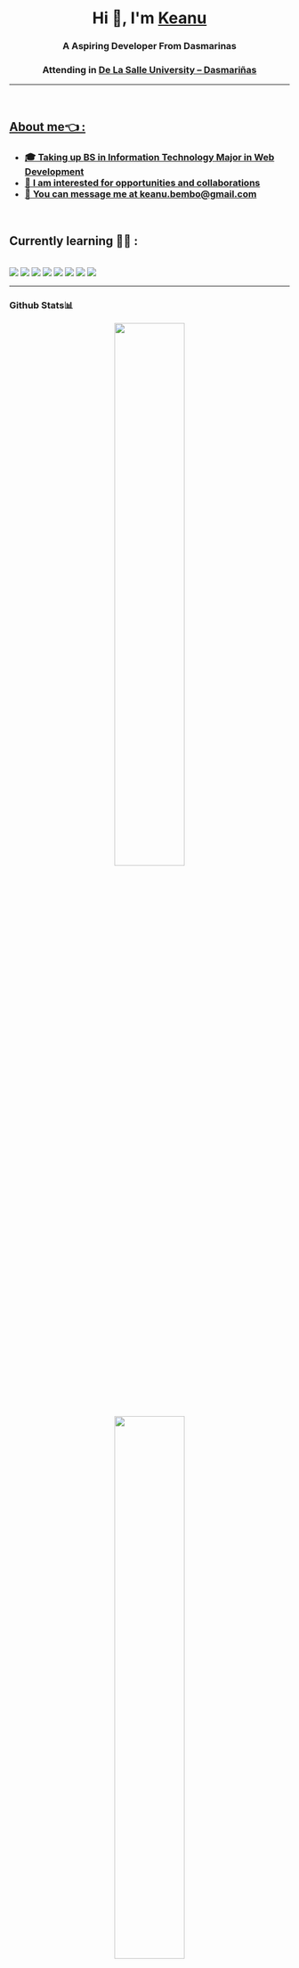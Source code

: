 <h1 align="center">Hi 👋, I'm <a href="https://github.com/Tarkkailija" target="blank">
Keanu</a></h1>

<h3 align="center">A Aspiring Developer From Dasmarinas</h3>
<h3 align="center">Attending in <a href="https://www.dlsud.edu.ph/">De La Salle University – Dasmariñas</h3>

<hr> 
</br>

## About me👈 :
<h3>
  <ul>
    <li> 🎓 Taking up <a href="https://www.dlsud.edu.ph/programs/cscs/bsit.htm">BS in Information Technology Major in Web Development
    <li> 🙋 I am interested for opportunities and collaborations
    <li> 📣 You can message me at <a href="keanuonealbembo@gmail.com">keanu.bembo@gmail.com</a>
</h3>

</br>

## Currently learning 🧑‍💻 :
</br> <img src="https://img.icons8.com/color/48/000000/java-coffee-cup-logo--v1.png"/> <img src="https://img.icons8.com/?size=100&id=13441&format=png&color=000000"> <img src="https://img.icons8.com/?size=100&id=mhwmyz1eu7T5&format=png&color=000000"> <img src = "https://img.icons8.com/?size=100&id=fAMVO_fuoOuC&format=png&color=000000"> <img src ="https://img.icons8.com/?size=100&id=zfHRZ6i1Wg0U&format=png&color=000000"> <img src="https://img.icons8.com/color/48/000000/html-5--v1.png"/> <img src="https://img.icons8.com/color/48/000000/css3.png"/> <img src="https://img.icons8.com/color/48/000000/linux.png"/>
<!--I just learned how to use PREVIEW and EDIT TAB on top left-->
<hr>

<h3>
Github Stats📊
</h3>

<div style="text-align: center;">
  <p>
    <img height="50%" width="auto" src ="https://github-readme-stats.vercel.app/api?username=keonbe&theme=default&show_icons=true&hide_border=true&count_private=true"><p style="text-align:center">
    <!---<img height="50%" width="auto" src ="https://github-readme-streak-stats.herokuapp.com/?user=keonbe&theme=default&hide_border=true"><p style="text-align:center">--->
    <img height="50%" width="auto" src ="https://github-readme-stats.vercel.app/api/top-langs/?username=keonbe&theme=default&show_icons=true&hide_border=true&layout=compact"><p style="text-align:center">
  </p>
</div>

</br>

<!---
<h3>
Connect
</h3>
Linkedin, fb any socmed really
--->


<!---
Tarkkailija/Tarkkailija is a ✨ special ✨ repository because its `README.md` (this file) appears on your GitHub profile.
You can click the Preview link to take a look at your changes.
--->
